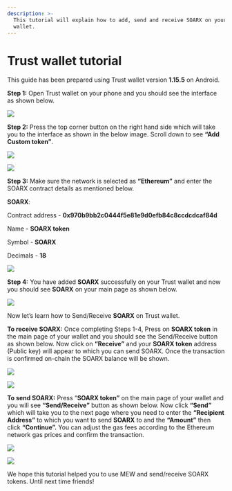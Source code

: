 ```yaml
---
description: >-
  This tutorial will explain how to add, send and receive SOARX on your Trust
  wallet.
---
```


# Trust wallet tutorial

This guide has been prepared using Trust wallet version **1.15.5** on Android. 

**Step 1:** Open Trust wallet on your phone and you should see the interface as shown below. 

![](../../.gitbook/assets/0.jpeg)

**Step 2:** Press the top corner button on the right hand side which will take you to the interface as shown in the below image. Scroll down to see **“Add Custom token”**.

![](../../.gitbook/assets/2-1.jpg)

![](../../.gitbook/assets/2-2.jpg)

**Step 3:** Make sure the network is selected as **“Ethereum”** and enter the SOARX contract details as mentioned below.

**SOARX**:

Contract address - **0x970b9bb2c0444f5e81e9d0efb84c8ccdcdcaf84d**

Name - **SOARX token**

Symbol - **SOARX**

Decimals - **18**

![](../../.gitbook/assets/3%20%281%29.jpeg)

**Step 4:** You have added **SOARX** successfully on your Trust wallet and now you should see **SOARX** on your main page as shown below.

![](../../.gitbook/assets/4-1.jpg)

Now let’s learn how to Send/Receive **SOARX** on Trust wallet.

**To receive SOARX:** Once completing Steps 1-4, Press on **SOARX token** in the main page of your wallet and you should see the Send/Receive button as shown below. Now click on **“Receive”** and your **SOARX token** address \(Public key\) will appear to which you can send SOARX. Once the transaction is confirmed on-chain the SOARX balance will be shown.

![](../../.gitbook/assets/5-1.jpg)

![](../../.gitbook/assets/5-2.jpg)

**To send SOARX:** Press “**SOARX token”** on the main page of your wallet and you will see **“Send/Receive”** button as shown below. Now click **“Send”** which will take you to the next page where you need to enter the **“Recipient Address”** to which you want to send **SOARX** to and the **“Amount”** then click **“Continue”.** You can adjust the gas fees according to the Ethereum network gas prices and confirm the transaction.

![](../../.gitbook/assets/6-1.jpg)

![](../../.gitbook/assets/6-2.jpg)

We hope this tutorial helped you to use MEW and send/receive SOARX tokens. Until next time friends!

